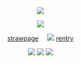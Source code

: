 <p align="center"
 
![](https://komarev.com/ghpvc/?username=twohundredshots&color=98E5D3&label=doomed+yuri+enjoyers)

<p align="center" 

 ![](https://cdn.discordapp.com/attachments/1311309353705275424/1350359344532684840/Untitled627_20250315144350.png?ex=67d673a4&is=67d52224&hm=bdc8bec9618b43d7372dce92de51cc3bca52fef00007eeab0cb9a5be46243787&)
<p align="center"
 
[strawpage](https://spireofdeciet.straw.page/)‎ ‎ ‎ ‎ ‎ ![](https://64.media.tumblr.com/d7cd07e2e7d71d921c2e930156d117ed/c6e913aea8c8a172-c8/s75x75_c1/61bbc6209d0f5e4beed0c26b2568491756b1bf09.gifv)‎ ‎ ‎ ‎ ‎ ‎ ‎ [rentry](https://rentry.co/twohundredshots)

<p align="center"

![](https://cdn.discordapp.com/attachments/1311309353705275424/1350362192960295014/Untitled628_20250315145007.png?ex=67d6764b&is=67d524cb&hm=ba98bc74f59f61bca6e895c40c614cf1d1ceeefa1db5899f04ca964f256ba9d6&) ![](https://cdn.discordapp.com/attachments/1311309353705275424/1350362192763027517/Untitled628_20250315145022.png?ex=67d6764b&is=67d524cb&hm=3b2801d61c2c851dd0e70eb880618c75fcfc69a4ab126c0c5a370e860ae50eba&) ![](https://cdn.discordapp.com/attachments/1311309353705275424/1350362192481882244/Untitled628_20250315145035.png?ex=67d6764b&is=67d524cb&hm=8d87bf1323905ee629ea5137b90a9ecf7aa5058b32c77142da271eaf8f2d895b&)
